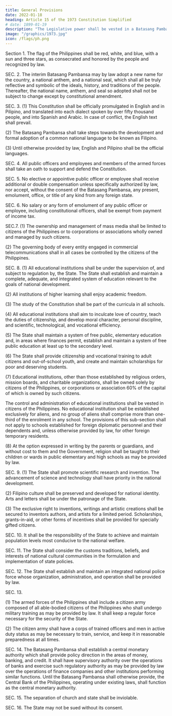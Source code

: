 ```yaml
---
title: General Provisions
date: 2022-01-18
heading: Article 15 of the 1973 Constitution Simplified
# date: 1899-01-19
description: "The Legislative power shall be vested in a Batasang Pambansa."
image: "/graphics/1973.jpg"
icon: /flags/ph.png
---
```



Section 1. The flag of the Philippines shall be red, white, and blue, with a sun and three stars, as consecrated and honored by the people and recognized by law.

SEC. 2. The interim Batasang Pambansa may by law adopt a new name for the country, a national anthem, and a national seal, which shall all be truly reflective and symbolic of the ideals, history, and traditions of the people. Thereafter, the national name, anthem, and seal so adopted shall not be subject to change except by constitutional amendment.

SEC. 3. (1) This Constitution shall be officially promulgated in English and in Pilipino, and translated into each dialect spoken by over fifty thousand people, and into Spanish and Arabic. In case of conflict, the English text shall prevail.

(2) The Batasang Pambansa shall take steps towards the development and formal adoption of a common national language to be known as Filipino.

(3) Until otherwise provided by law, English and Pilipino shall be the official languages.

SEC. 4. All public officers and employees and members of the armed forces shall take an oath to support and defend the Constitution.

SEC. 5. No elective or appointive public officer or employee shall receive additional or double compensation unless specifically authorized by law, nor accept, without the consent of the Batasang Pambansa, any present, emolument, office, or title of any kind from any foreign state.

SEC. 6. No salary or any form of emolument of any public officer or employee, including constitutional officers, shall be exempt from payment of income tax.

SEC.7. (1) The ownership and management of mass media shall be limited to citizens of the Philippines or to corporations or associations wholly owned and managed by such citizens.

(2) The governing body of every entity engaged in commercial telecommunications shall in all cases be controlled by the citizens of the Philippines.

SEC. 8. (1) All educational institutions shall be under the supervision of, and subject to regulation by, the State. The State shall establish and maintain a complete, adequate, and integrated system of education relevant to the goals of national development.

(2) All institutions of higher learning shall enjoy academic freedom.

(3) The study of the Constitution shall be part of the curricula in all schools.

(4) All educational institutions shall aim to inculcate love of country, teach the duties of citizenship, and develop moral character, personal discipline, and scientific, technological, and vocational efficiency.

(5) The State shall maintain a system of free public, elementary education and, in areas where finances permit, establish and maintain a system of free public education at least up to the secondary level.

(6) The State shall provide citizenship and vocational training to adult citizens and out-of-school youth, and create and maintain scholarships for poor and deserving students.

(7) Educational institutions, other than those established by religious orders, mission boards, and charitable organizations, shall be owned solely by citizens of the Philippines, or corporations or association 60% of the capital of which is owned by such citizens. 

The control and administration of educational institutions shall be vested in citizens of the Philippines. No educational institution shall be established exclusively for aliens, and no group of aliens shall comprise more than one-third of the enrolment in any school. The provisions of this sub-section shall not apply to schools established for foreign diplomatic personnel and their dependents and, unless otherwise provided by law, for other foreign temporary residents.

(8) At the option expressed in writing by the parents or guardians, and without cost to them and the Government, religion shall be taught to their children or wards in public elementary and high schools as may be provided by law.

SEC. 9. (1) The State shall promote scientific research and invention. The advancement of science and technology shall have priority in the national development.

(2) Filipino culture shall be preserved and developed for national identity. Arts and letters shall be under the patronage of the State.

(3) The exclusive right to inventions, writings and artistic creations shall be secured to inventors authors, and artists for a limited period. Scholarships, grants-in-aid, or other forms of incentives shall be provided for specially gifted citizens.

SEC. 10. It shall be the responsibility of the State to achieve and maintain population levels most conducive to the national welfare.

SEC. 11. The State shall consider the customs traditions, beliefs, and interests of national cultural communities in the formulation and implementation of state policies.

SEC. 12. The State shall establish and maintain an integrated national police force whose organization, administration, and operation shall be provided by law.

SEC. 13. 

(1) The armed forces of the Philippines shall include a citizen army composed of all able-bodied citizens of the Philippines who shall undergo military training as may be provided by law. It shall keep a regular force necessary for the security of the State.

(2) The citizen army shall have a corps of trained officers and men in active duty status as may be necessary to train, service, and keep it in reasonable preparedness at all times.

SEC. 14. The Batasang Pambansa shall establish a central monetary authority which shall provide policy direction in the areas of money, banking, and credit. It shall have supervisory authority over the operations of banks and exercise such regulatory authority as may be provided by law over the operations of finance companies and other institutions performing similar functions. Until the Batasang Pambansa shall otherwise provide, the Central Bank of the Philippines, operating under existing laws, shall function as the central monetary authority.

SEC. 15. The separation of church and state shall be inviolable.

SEC. 16. The State may not be sued without its consent.